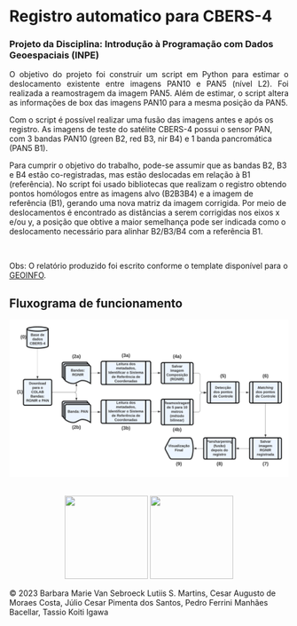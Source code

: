 <h1>Registro automatico para CBERS-4</h1>
<h3>Projeto da Disciplina: Introdução à Programação com Dados Geoespaciais (INPE)</h3>

<p align="justify">O objetivo do projeto foi construir um script em Python para estimar o deslocamento existente entre imagens PAN10 e PAN5 (nível L2). Foi realizada a reamostragem da imagem PAN5. Além de estimar, o script altera as informações de box das imagens PAN10 para a mesma posição da PAN5.

Com o script é possível realizar uma fusão das imagens antes e após os registro. As imagens de teste do satélite CBERS-4 possui o sensor PAN, com 3 bandas PAN10 (green B2, red B3, nir B4) e 1 banda pancromática (PAN5 B1).

Para cumprir o objetivo do trabalho, pode-se assumir que as bandas B2, B3 e B4 estão co-registradas, mas estão deslocadas em relação à B1 (referência). No script foi usado bibliotecas que realizam o registro obtendo pontos homólogos entre as imagens alvo (B2B3B4) e a imagem de referência (B1), gerando uma nova matriz da imagem corrigida. Por meio de deslocamentos é encontrado as distâncias a serem corrigidas nos eixos x e/ou y, a posição que obtive a maior semelhança pode ser indicada como o deslocamento necessário para alinhar B2/B3/B4 com a referência B1.
</p>
<br>

Obs:
O relatório produzido foi escrito conforme o template disponível para o [GEOINFO](https://www.overleaf.com/read/xtnkjtmtzrwt).

<h2>Fluxograma de funcionamento</h2>

<p align="center"><img src="https://github.com/CesarAugusto88/Registro-automatico-para-CBERS-4/blob/main/Fluxograma2.png">
<br>
<br>
<p align="center"><img src="https://upload.wikimedia.org/wikipedia/commons/1/1f/Python_logo_01.svg" width="150" 
     height="150"> <img src="https://upload.wikimedia.org/wikipedia/commons/5/5a/Satellite_icon1.png" width="150" 
     height="150"> </p>
     
   <p>&copy; 2023 Barbara Marie Van Sebroeck Lutiis S. Martins, Cesar Augusto de Moraes Costa, Júlio Cesar Pimenta dos Santos, Pedro Ferrini Manhães Bacellar, Tassio Koiti Igawa</p>
